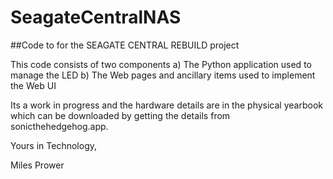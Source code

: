 # SeagateCentralNAS
##Code to for the SEAGATE CENTRAL REBUILD project

This code consists of two components
a) The Python application used to manage the LED
b) The Web pages and ancillary items used to implement the Web UI

Its a work in progress and the hardware details are in the physical yearbook
which can be downloaded by getting the details from sonicthehedgehog.app.

Yours in Technology,

Miles Prower
